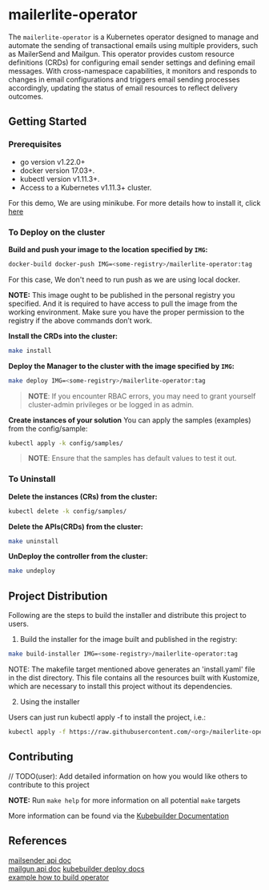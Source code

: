 # mailerlite-operator

The `mailerlite-operator` is a Kubernetes operator designed to manage and automate the sending of transactional emails using multiple providers, such as MailerSend and Mailgun. This operator provides custom resource definitions (CRDs) for configuring email sender settings and defining email messages. With cross-namespace capabilities, it monitors and responds to changes in email configurations and triggers email sending processes accordingly, updating the status of email resources to reflect delivery outcomes.

## Getting Started

### Prerequisites
- go version v1.22.0+
- docker version 17.03+.
- kubectl version v1.11.3+.
- Access to a Kubernetes v1.11.3+ cluster.

For this demo, We are using minikube. For more details how to install it, click [here](https://minikube.sigs.k8s.io/docs/)

### To Deploy on the cluster
**Build and push your image to the location specified by `IMG`:**

```sh
docker-build docker-push IMG=<some-registry>/mailerlite-operator:tag
```

For this case, We don't need to run push as we are using local docker.

**NOTE:** This image ought to be published in the personal registry you specified.
And it is required to have access to pull the image from the working environment.
Make sure you have the proper permission to the registry if the above commands don’t work.

**Install the CRDs into the cluster:**

```sh
make install
```

**Deploy the Manager to the cluster with the image specified by `IMG`:**

```sh
make deploy IMG=<some-registry>/mailerlite-operator:tag
```

> **NOTE**: If you encounter RBAC errors, you may need to grant yourself cluster-admin
privileges or be logged in as admin.

**Create instances of your solution**
You can apply the samples (examples) from the config/sample:

```sh
kubectl apply -k config/samples/
```

>**NOTE**: Ensure that the samples has default values to test it out.

### To Uninstall
**Delete the instances (CRs) from the cluster:**

```sh
kubectl delete -k config/samples/
```

**Delete the APIs(CRDs) from the cluster:**

```sh
make uninstall
```

**UnDeploy the controller from the cluster:**

```sh
make undeploy
```

## Project Distribution

Following are the steps to build the installer and distribute this project to users.

1. Build the installer for the image built and published in the registry:

```sh
make build-installer IMG=<some-registry>/mailerlite-operator:tag
```

NOTE: The makefile target mentioned above generates an 'install.yaml'
file in the dist directory. This file contains all the resources built
with Kustomize, which are necessary to install this project without
its dependencies.

2. Using the installer

Users can just run kubectl apply -f <URL for YAML BUNDLE> to install the project, i.e.:

```sh
kubectl apply -f https://raw.githubusercontent.com/<org>/mailerlite-operator/<tag or branch>/dist/install.yaml
```

## Contributing
// TODO(user): Add detailed information on how you would like others to contribute to this project

**NOTE:** Run `make help` for more information on all potential `make` targets

More information can be found via the [Kubebuilder Documentation](https://book.kubebuilder.io/introduction.html)

## References

[mailsender api doc](https://developers.mailersend.com/api/v1/email.html)  
[mailgun api doc](
https://documentation.mailgun.com/docs/mailgun/api-reference/openapi-final/tag/Messages/#tag/Messages/operation/httpapi.(*apiHandler).handler-fm-18)  
[kubebuilder deploy docs](https://book-v1.book.kubebuilder.io/beyond_basics/deploying_controller)  
[example how to build operator](https://medium.com/developingnodes/mastering-kubernetes-operators-your-definitive-guide-to-starting-strong-70ff43579eb9)


